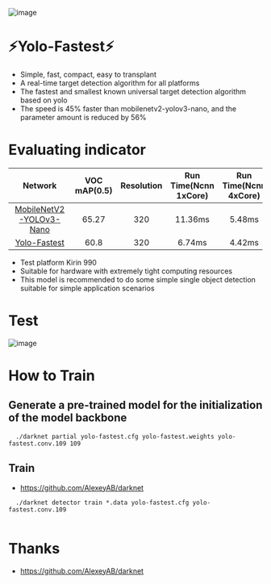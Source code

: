 

![image](https://github.com/dog-qiuqiu/Yolo-Fastest/blob/master/data/fast.jpg)

# :zap:Yolo-Fastest:zap:
* Simple, fast, compact, easy to transplant
* A real-time target detection algorithm for all platforms
* The fastest and smallest known universal target detection algorithm based on yolo
* The speed is 45% faster than mobilenetv2-yolov3-nano, and the parameter amount is reduced by 56%

# Evaluating indicator
Network|VOC mAP(0.5)|Resolution|Run Time(Ncnn 1xCore)|Run Time(Ncnn 4xCore)|FLOPS|Weight size
:---:|:---:|:---:|:---:|:---:|:---:|:---:
[MobileNetV2-YOLOv3-Nano](https://github.com/dog-qiuqiu/MobileNetv2-YOLOV3/tree/master/MobileNetV2-YOLOv3-Nano)|65.27|320|11.36ms|5.48ms|0.55BFlops|3.0MB
[Yolo-Fastest](https://github.com/dog-qiuqiu/Yolo-Fastest/tree/master/Yolo-Fastest)|60.8|320|6.74ms|4.42ms|0.23BFlops|1.3MB
* Test platform Kirin 990
* Suitable for hardware with extremely tight computing resources
* This model is recommended to do some simple single object detection suitable for simple application scenarios

# Test 
![image](https://github.com/dog-qiuqiu/Yolo-Fastest/blob/master/data/predictions.jpg)

# How to Train
## Generate a pre-trained model for the initialization of the model backbone
```
  ./darknet partial yolo-fastest.cfg yolo-fastest.weights yolo-fastest.conv.109 109

```
## Train
* https://github.com/AlexeyAB/darknet
```
  ./darknet detector train *.data yolo-fastest.cfg yolo-fastest.conv.109 
  
```
# Thanks
* https://github.com/AlexeyAB/darknet
